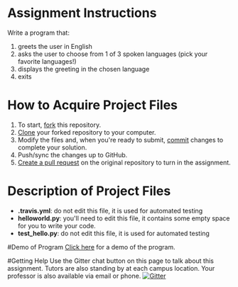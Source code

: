 # Assignment Instructions

Write a program that:

1. greets the user in English
2. asks the user to choose from 1 of 3 spoken languages (pick your favorite languages!)
3. displays the greeting in the chosen language
4. exits

# How to Acquire Project Files

1. To start, [fork](https://guides.github.com/activities/forking/#fork) this repository.
2. [Clone](https://guides.github.com/activities/forking/#clone) your forked repository to your computer.
3. Modify the files and, when you're ready to submit, [commit](https://guides.github.com/activities/forking/#making-changes) changes to complete your solution.
4. Push/sync the changes up to GitHub.
5. [Create a pull request](https://guides.github.com/activities/forking/#making-a-pull-request) on the original repository to turn in the assignment.

# Description of Project Files
* **.travis.yml**: do not edit this file, it is used for automated testing
* **helloworld.py**: you'll need to edit this file, it contains some empty space for you to write your code.
* **test_hello.py**: do not edit this file, it is used for automated testing

#Demo of Program 
[Click here](https://trinket.io/embed/python/1a8ce301ea?outputOnly=true&start=result) for a demo of the program.

#Getting Help
Use the Gitter chat button on this page to talk about this assignment.
Tutors are also standing by at each campus location.
Your professor is also available via email or phone.
[![Gitter](https://badges.gitter.im/valencia-cop1000-201620/week2-hello-world.svg)](https://gitter.im/valencia-cop1000-201620/week2-hello-world?utm_source=badge&utm_medium=badge&utm_campaign=pr-badge&utm_content=badge)
